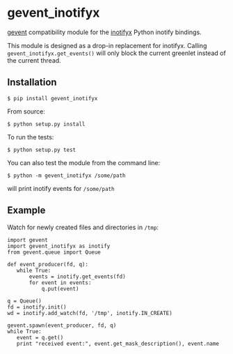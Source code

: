 # gevent_inotifyx

[gevent][1] compatibility module for the [inotifyx][2] Python inotify bindings.

This module is designed as a drop-in replacement for inotifyx.
Calling `gevent_inotifyx.get_events()` will only block the current greenlet
instead of the current thread.

[1]: http://www.gevent.org/
[2]: http://www.alittletooquiet.net/software/inotifyx/

## Installation

    $ pip install gevent_inotifyx

From source:

    $ python setup.py install

To run the tests:

    $ python setup.py test

You can also test the module from the command line:

    $ python -m gevent_inotifyx /some/path

will print inotify events for `/some/path`

## Example

Watch for newly created files and directories in `/tmp`:

    import gevent
    import gevent_inotifyx as inotify
    from gevent.queue import Queue

    def event_producer(fd, q):
       while True:
           events = inotify.get_events(fd)
           for event in events:
               q.put(event)

    q = Queue()
    fd = inotify.init()
    wd = inotify.add_watch(fd, '/tmp', inotify.IN_CREATE)

    gevent.spawn(event_producer, fd, q)
    while True:
       event = q.get()
       print "received event:", event.get_mask_description(), event.name

